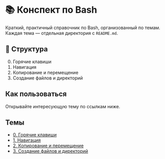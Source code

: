 # 📚 Конспект по Bash

Краткий, практичный справочник по Bash, организованный по темам. Каждая тема — отдельная директория с `README.md`.

## 📁 Структура

  0. Горячие клавиши
  1. Навигация
  2. Копирование и перемещение
  3. Создание файлов и директорий

## Как пользоваться

Открывайте интересующую тему по ссылкам ниже.

## Темы

- [0. Горячие клавиши](0.%20Горячие%20клавиши.md)
- [1. Навигация](1.%20Навигация.md)
- [2. Копирование и перемещение](2.%20Копирование%20и%20перемещение.md)
- [3. Создание файлов и директорий](3.%20Создание%20файлов%20и%20директорий.md)

